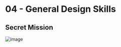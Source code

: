 # 04 - General Design Skills

## Secret Mission
![image](https://user-images.githubusercontent.com/28538812/197771678-4ea1c17b-dc7c-4cb9-b58b-b9fbe35b33d0.png)
